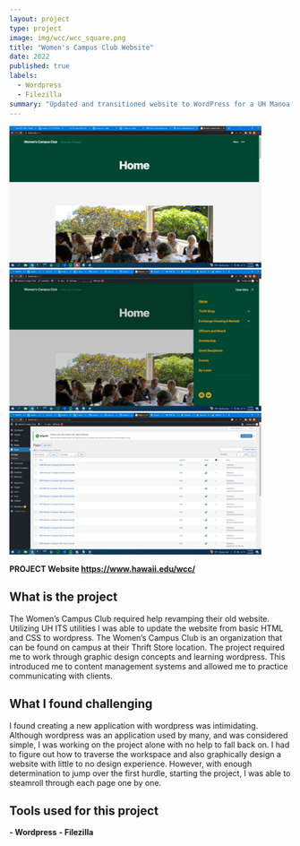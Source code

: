 ```yaml
---
layout: project
type: project
image: img/wcc/wcc_square.png
title: "Women's Campus Club Website"
date: 2022
published: true
labels:
  - Wordpress
  - Filezilla
summary: "Updated and transitioned website to WordPress for a UH Manoa club."
---
```


<div class="text-center p-4">
  <img width="450px" src="../img/wcc/wcc1.png" class="img-thumbnail" >
  <img width="450px" src="../img/wcc/wcc2.png" class="img-thumbnail" >
  <img width="450px" src="../img/wcc/wcc3.png" class="img-thumbnail" >
</div>

**PROJECT Website https://www.hawaii.edu/wcc/**

## What is the project
The Women’s Campus Club required help revamping their old website. Utilizing UH ITS utilities I was able to update the website from basic HTML and CSS to wordpress. The Women’s Campus Club is an organization that can be found on campus at their Thrift Store location. The project required me to work through graphic design concepts and learning wordpress. This introduced me to content management systems and allowed me to practice communicating with clients. 

## What I found challenging
I found creating a new application with wordpress was intimidating. Although wordpress was an application used by many, and was considered simple, I was working on the project alone with no help to fall back on. I had to figure out how to traverse the workspace and also graphically design a website with little to no design experience. However, with enough determination to jump over the first hurdle, starting the project, I was able to steamroll through each page one by one. 

## Tools used for this project
**- Wordpress**
**- Filezilla**

